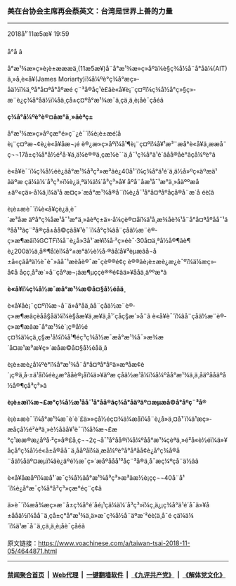 ### 美在台协会主席再会蔡英文：台湾是世界上善的力量  
------------------------

<div class="published">
 <span class="date" title="ä¸­å½æ¶é´">
  <time datetime="2018-11-05T19:59:29+08:00">
   2018å¹´11æ5æ¥ 19:59
  </time>
 </span>
</div>
<br/>
<div class="wsw">
 <span class="dateline">
  å°å â
 </span>
 <p>
  å°æ¹¾æ»ç»è¡è±æææä¸(11æ5æ¥)å¨å°æ¹¾æ»ç»åºä¼è§ç¾å½å¨å°åä¼(AIT)ä¸»å¸­è«å¥(James Moriarty)ï¼å¼ºè°ç¾å°æç»­åä½ï¼ä¸ºå°å¤ªå°åºæé ç¨³å®åç¹è£ãè«å¥è¡¨ç¤ºï¼ç¾å½å°ç»§ç»­æ¨è¿ç¾å°åä½ï¼åä¸çå±ç¤ºå°æ¹¾æ¯ä¸çä¸ä¸è¡åè¯çåéã
 </p>
 <p>
  <strong>
   ç¾å°å¼ºè°è®¤åæ°ä¸»ãèªç±
  </strong>
 </p>
 <p>
  å°æ¹¾æ»ç»åºçæ°é»ç¨¿è¯´ï¼è¡è±æé¦åè¡¨ç¤ºæ¬¢è¿è«å¥åæ¬¡é è®¿æ»ç»åºï¼å¹¶è¡¨ç¤ºï¼å¥¹æ³¨æå°è«å¥ä¸ææå¨ç¬¬17å±ç¾å°å½é²å·¥ä¸ä¼è®®ä¸çæ¼è¯´ä¸­å¯¹ç¾å°ä¹é´âåå®åè°âçå¼ºè°ã
 </p>
 <p>
  è«å¥è¯´ï¼ç¾å½éè¿ãå°æ¹¾å³ç³»æ³ãè¿40å¹´ï¼ç¾å°ä¹é´ä¸ä½å»ºç«äºæä¹ãäºæ çä¼ä¼´å³ç³»ï¼è¿ä¸ªä¼ä¼´å³ç³»å¥ åºå¨åæ¹å¯¹æ°ä¸»åäººæå±äº«çä»·å¼ä¸ï¼ä¹å æ­¤ç»´æå°æ¹¾å®å¨ï¼è¿å¯¹å°å¤ªåºåçå®å¨æ´å éè¦ã
 </p>
 <p>
  è¡è±æè¯´ï¼è«å¥çè¿ä¸è¯´æ³åæ äºå°ç¾åæ¹å¯¹æ°ä¸»ãèªç±ä»·å¼çè®¤åï¼ä¹å¸æ¾åè¾¹å¨å°å¤ªåºåå¯¹äºåå¹³ãç¨³å®çå±åå©çãå¥¹è¯´ï¼å°ç¾âå¨çåä½æ¨è®­ç»æ¶æâï¼GCTFï¼å¨è¿å»3å¹´æ¥ï¼å·²ç»éè¯·30å¤ä¸ªå½å®¶ãè¶è¿200ä½ä¸å®¶å­¦èï¼å°±æ°ä½è½å·®ãå¦å¥³èµæãå¬å±å«çãåªä½è¯è¯»ãå¯¹æèåè®¯æ¯ç­è®®é¢ç è®®ãè¡è±æè¿æ¿è¯ºï¼ä¼æç»­å¢å åçç¸å³æ´»å¨çåºæ¬¡ãæ¶µççè®®é¢ãä»¥ååä¸äººæ°ã
 </p>
 <p>
  <strong>
   è«å¥ï¼ç¾å½æ¯æå°æ¹¾æ©å¤§å½éåä¸
  </strong>
 </p>
 <p>
  è«å¥åè¡¨ç¤ºï¼æ¬å¨ä»å°åä¸âå¨çåä½æ¨è®­ç»æ¶æâçèåå§åä¼ï¼è§åæ¥ä¸æ¥ä¸å¹´çåç§æ´»å¨ã è«å¥è¯´ï¼âå¨çåä½æ¨è®­ç»æ¶æâæ¯å°æ¹¾è´¡ç®å½éç¤¾ä¼çä¸ç§æ¹å¼ï¼å¹¶éç³ç¾å½æ¯æå°æ¹¾å¯»æ¾æ´å¤æ¹æ³æ¥ç»´æåæ©å¤§å½éåä¸ã
 </p>
 <p>
  è¡è±æè¿å¼ºè°ï¼å°æ¹¾å¨å°å¤ªå°åºä»æªåæ­¢è´¡ç®ä¸å·±ä¹åï¼éè¿æ°ååè®¡åï¼ä»¥äºæ çåä½æ¹å¼ï¼å¼ºåå°æ¹¾ä¸ä¸åäºååäºå½å®¶çå³ç³»ã
 </p>
 <p>
  <strong>
   è¡è±æï¼æ¬£æ°ç¾å½æ¹åå¯¹å°åå®ãç¾å°åäºäº¤æµæå©å°åºç¨³å®
  </strong>
 </p>
 <p>
  è¡è±æè¯´ï¼å°æ¹¾æ¯è´è´£ä»»çå½éç¤¾ä¼æåï¼å¨è¿å»ä¸¤å¹´ï¼ä¹æç»­æåçå½é²èªä¸»è½åãå¥¹è¯´ï¼å¾æ¬£æ°ç¹ææ®æ¿åºå·²ç»å®£å¸ç¬¬2ç¬å¯¹å°åå®ï¼å¼ºåå°æ¹¾çèªä¸»é²å«è½éï¼ä»¥åçå°ç¾å½é«å±å®åå¨ä¸ååºåï¼ä¸æ­å¼ºè°å°åªåå¢è¿å°ç¾å®å¨åä½åäº¤æµï¼âè¿äºé½æ¯ç»´æåºååå¹³åç¨³å®ä¸å¯æç¼ºçå¨ä½âã
 </p>
 <p>
  è«å¥åæåºï¼æå¹´æ¯ç¾å½ãå°æ¹¾å³ç³»æ³ãæ½è¡çç¬¬40å¨å¹´ï¼è¿å°æ¯ç¾å°å³ç³»çæ°éç¨ç¢ã
 </p>
 <p>
  ä»è¯´ï¼æå¾æç»­æ¨å±ç¾å°é´åé¡¹çä¼ä¼´å³ç³»ï¼ç¸ä¿¡ç¾å°ä¹é´å¯ä»¥å±ååä½ï¼åå¨ä¸çå±ç°å°æ¹¾ä¸ä»æ¯ç¾å½å¨äºæ´²éè¦ä¸å¯é çä¼ä¼´ï¼ä¹æ¯å¨ä¸çä¸ä¸è¡åè¯çåéã
 </p>
 <p>
 </p>
</div>

原文链接：https://www.voachinese.com/a/taiwan-tsai-2018-11-05/4644871.html


------------------------
#### [禁闻聚合首页](https://github.com/gfw-breaker/banned-news/blob/master/README.md) &nbsp;|&nbsp; [Web代理](https://github.com/gfw-breaker/open-proxy/blob/master/README.md) &nbsp;|&nbsp;  [一键翻墙软件](https://github.com/gfw-breaker/nogfw/blob/master/README.md) &nbsp;|&nbsp; [《九评共产党》](https://github.com/gfw-breaker/9ping.md/blob/master/README.md#九评之一评共产党是什么) &nbsp;|&nbsp; [《解体党文化》](https://github.com/gfw-breaker/jtdwh.md/blob/master/README.md#绪论)
